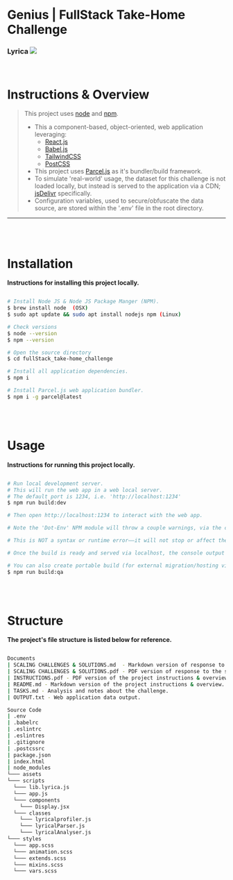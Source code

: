 # Genius | FullStack Take-Home Challenge
### Lyrica ![](https://img.shields.io/badge/version-1.0.0.-brightgreen.svg)

<br/>

# Instructions & Overview

> This project uses [node](http://nodejs.org) and [npm](https://npmjs.com).
> - This a component-based, object-oriented, web application leveraging:
>   - [React.js](https://reactjs.org)
>   - [Babel.js](https://babeljs.io)
>   - [TailwindCSS](https://tailwindcss.com)
>   - [PostCSS](https://postcss.org)
> - This project uses [Parcel.js](https://parceljs.org) as it's bundler/build framework.
> - To simulate 'real-world' usage, the dataset for this challenge is not loaded locally, but instead is served to the application via a CDN; [jsDelivr](https://www.jsdelivr.com) specifically.
> - Configuration variables, used to secure/obfuscate the data source, are stored within the '.env' file in the root directory.

---
<br/><br/>



# Installation

**Instructions for installing this project locally.**

```sh

# Install Node JS & Node JS Package Manger (NPM).
$ brew install node  (OSX)
$ sudo apt update && sudo apt install nodejs npm (Linux)

# Check versions
$ node --version
$ npm --version

# Open the source directory
$ cd fullStack_take-home_challenge

# Install all application dependencies.
$ npm i

# Install Parcel.js web application bundler.
$ npm i -g parcel@latest


```
<br/><br/>



# Usage

**Instructions for running this project locally.**

```sh

# Run local development server.
# This will run the web app in a web local server.
# The default port is 1234, i.e. 'http://localhost:1234'
$ npm run build:dev

# Then open http://localhost:1234 to interact with the web app.

# Note the 'Dot-Env' NPM module will throw a couple warnings, via the cmdline during the build process, due to a path resolution dispute between it and Parcel.js.

# This is NOT a syntax or runtime error——it will not stop or affect the build process.

# Once the build is ready and served via localhost, the console output will stop and there will be a build status message, i.e. 'Built in 21.96s' along with the active address for the web app on the local web sever.

# You can also create portable build (for external migration/hosting via the dist directory).
$ npm run build:qa

```
<br/><br/>



# Structure

**The project's file structure is listed below for reference.**

```sh

Documents
| SCALING CHALLENGES & SOLUTIONS.md  - Markdown version of response to the scaling prompt.
| SCALING CHALLENGES & SOLUTIONS.pdf - PDF version of response to the scaling prompt.
| INSTRUCTIONS.pdf - PDF version of the project instructions & overview.
| README.md - Markdown version of the project instructions & overview.
| TASKS.md - Analysis and notes about the challenge.
| OUTPUT.txt - Web application data output.

Source Code
| .env
| .babelrc
| .eslintrc
| .eslintres
| .gitignore
| .postcssrc
| package.json
| index.html
| node_modules
└─── assets
└─── scripts
  └─── lib.lyrica.js
  └─── app.js
  └─── components
    └─── Display.jsx
  └─── classes
    └─── lyricalprofiler.js
    └─── lyricalParser.js
    └─── lyricalAnalyser.js
└─── styles
  └─── app.scss
  └─── animation.scss
  └─── extends.scss
  └─── mixins.scss
  └─── vars.scss
```
<br/><br/>
